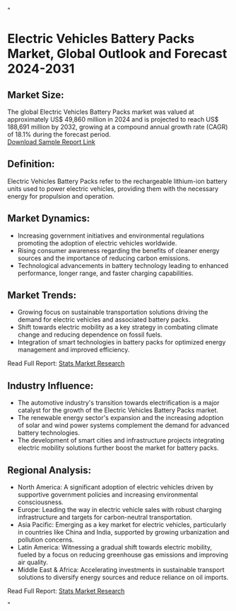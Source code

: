 "<!DOCTYPE html>
<html>

<head>
  <title>Electric Vehicles Battery Packs Market, Global Outlook and Forecast 2024-2031</title>
</head>

<body>

  <h1>Electric Vehicles Battery Packs Market, Global Outlook and Forecast 2024-2031</h1>

  <h2>Market Size:</h2>
  <p>
    The global Electric Vehicles Battery Packs market was valued at approximately US$ 49,860 million in 2024 and is projected to reach US$ 188,691 million by 2032, growing at a compound annual growth rate (CAGR) of 18.1% during the forecast period.
    <br> <a href='https://www.statsmarketresearch.com/download-free-sample/7877228/global-electric-vehicles-battery-packs-forecast-2024-2031-645'>Download Sample Report Link</a>
  </p>


  <h2>Definition:</h2>
  <p>
    Electric Vehicles Battery Packs refer to the rechargeable lithium-ion battery units used to power electric vehicles, providing them with the necessary energy for propulsion and operation.
  </p>


  <h2>Market Dynamics:</h2>
  <ul>
    <li>Increasing government initiatives and environmental regulations promoting the adoption of electric vehicles worldwide.</li>
    <li>Rising consumer awareness regarding the benefits of cleaner energy sources and the importance of reducing carbon emissions.</li>
    <li>Technological advancements in battery technology leading to enhanced performance, longer range, and faster charging capabilities.</li>
  </ul>


  <h2>Market Trends:</h2>
  <ul>
    <li>Growing focus on sustainable transportation solutions driving the demand for electric vehicles and associated battery packs.</li>
    <li>Shift towards electric mobility as a key strategy in combating climate change and reducing dependence on fossil fuels.</li>
    <li>Integration of smart technologies in battery packs for optimized energy management and improved efficiency.</li>
  </ul>
  <p>Read Full Report: <a
      href='https://www.statsmarketresearch.com/global-electric-vehicles-battery-packs-forecast-2024-2031-645-7877228'>Stats Market Research</a>
  </p>


  <h2>Industry Influence:</h2>
  <ul>
    <li>The automotive industry's transition towards electrification is a major catalyst for the growth of the Electric Vehicles Battery Packs market.</li>
    <li>The renewable energy sector's expansion and the increasing adoption of solar and wind power systems complement the demand for advanced battery technologies.</li>
    <li>The development of smart cities and infrastructure projects integrating electric mobility solutions further boost the market for battery packs.</li>
  </ul>


  <h2>Regional Analysis:</h2>
  <ul>
    <li>North America: A significant adoption of electric vehicles driven by supportive government policies and increasing environmental consciousness.</li>
    <li>Europe: Leading the way in electric vehicle sales with robust charging infrastructure and targets for carbon-neutral transportation.</li>
    <li>Asia Pacific: Emerging as a key market for electric vehicles, particularly in countries like China and India, supported by growing urbanization and pollution concerns.</li>
    <li>Latin America: Witnessing a gradual shift towards electric mobility, fueled by a focus on reducing greenhouse gas emissions and improving air quality.</li>
    <li>Middle East & Africa: Accelerating investments in sustainable transport solutions to diversify energy sources and reduce reliance on oil imports.</li>
  </ul>
  <p>Read Full Report: <a
      href='https://www.statsmarketresearch.com/global-electric-vehicles-battery-packs-forecast-2024-2031-645-7877228'>Stats Market Research</a>
  </p>

</body>

</html>"
